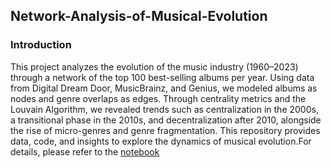 ## Network-Analysis-of-Musical-Evolution

### Introduction

This project analyzes the evolution of the music industry (1960–2023) through a network of the top 100 best-selling albums per year. Using data from Digital Dream Door, MusicBrainz, and Genius, we modeled albums as nodes and genre overlaps as edges. Through centrality metrics and the Louvain Algorithm, we revealed trends such as centralization in the 2000s, a transitional phase in the 2010s, and decentralization after 2010, alongside the rise of micro-genres and genre fragmentation. This repository provides data, code, and insights to explore the dynamics of musical evolution.For details, please refer to the [notebook](https://github.com/si-tong-chen/NYC-Bike-Data-Analysis-Regression-Prediction-and-Exploration/blob/main/NYC%20Bike%20Data%20Analysis%2C%20Regression%20Prediction%20and%20Exploration.ipynb)